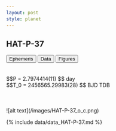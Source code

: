 ```yaml
---
layout: post
style: planet
---
```

<script src="../js/planets.js"></script>

## HAT-P-37

<!-- Tab links -->
<div class="tab">
<button class="tablinks" onclick="openCity(event, 'Ephemeris')">Ephemeris</button>
<button class="tablinks" onclick="openCity(event, 'Data')">Data</button>
<button class="tablinks" onclick="openCity(event, 'Figures')">Figures</button>
</div>

<!-- Tab content -->
<div id="Ephemeris" class="tabcontent" markdown="1">
<br/><br/>
$$P = 2.7974414(11) $$ day <br/>
$$T_0 = 2456565.29983(28) $$ BJD TDB
<br/><br/>
<br/><br/>
![alt text](/images/HAT-P-37_o_c.png)
</div>


<div id="Data" class="tabcontent" markdown="1">

{% include data/data_HAT-P-37.md %}

</div>
